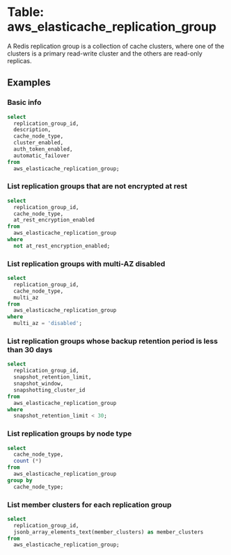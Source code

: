 # Table: aws_elasticache_replication_group

A Redis replication group is a collection of cache clusters, where one of the clusters is a primary read-write cluster and the others are read-only replicas.

## Examples

### Basic info

```sql
select
  replication_group_id,
  description,
  cache_node_type,
  cluster_enabled,
  auth_token_enabled,
  automatic_failover
from
  aws_elasticache_replication_group;
```


### List replication groups that are not encrypted at rest

```sql
select
  replication_group_id,
  cache_node_type,
  at_rest_encryption_enabled
from
  aws_elasticache_replication_group
where
  not at_rest_encryption_enabled;
```


### List replication groups with multi-AZ disabled

```sql
select
  replication_group_id,
  cache_node_type,
  multi_az
from
  aws_elasticache_replication_group
where
  multi_az = 'disabled';
```


### List replication groups whose backup retention period is less than 30 days

```sql
select
  replication_group_id,
  snapshot_retention_limit,
  snapshot_window,
  snapshotting_cluster_id
from
  aws_elasticache_replication_group
where
  snapshot_retention_limit < 30;
```


### List replication groups by node type

```sql
select
  cache_node_type,
  count (*)
from
  aws_elasticache_replication_group
group by
  cache_node_type;
```


### List member clusters for each replication group

```sql
select
  replication_group_id,
  jsonb_array_elements_text(member_clusters) as member_clusters
from
  aws_elasticache_replication_group;
```
